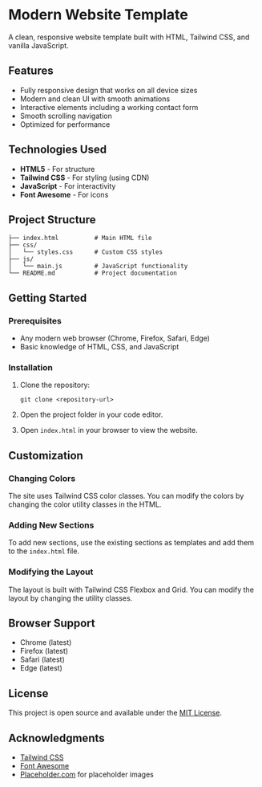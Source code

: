 # Modern Website Template

A clean, responsive website template built with HTML, Tailwind CSS, and vanilla JavaScript.

## Features

- Fully responsive design that works on all device sizes
- Modern and clean UI with smooth animations
- Interactive elements including a working contact form
- Smooth scrolling navigation
- Optimized for performance

## Technologies Used

- **HTML5** - For structure
- **Tailwind CSS** - For styling (using CDN)
- **JavaScript** - For interactivity
- **Font Awesome** - For icons

## Project Structure

```
├── index.html          # Main HTML file
├── css/
│   └── styles.css      # Custom CSS styles
├── js/
│   └── main.js         # JavaScript functionality
└── README.md           # Project documentation
```

## Getting Started

### Prerequisites

- Any modern web browser (Chrome, Firefox, Safari, Edge)
- Basic knowledge of HTML, CSS, and JavaScript

### Installation

1. Clone the repository:
   ```
   git clone <repository-url>
   ```

2. Open the project folder in your code editor.

3. Open `index.html` in your browser to view the website.

## Customization

### Changing Colors

The site uses Tailwind CSS color classes. You can modify the colors by changing the color utility classes in the HTML.

### Adding New Sections

To add new sections, use the existing sections as templates and add them to the `index.html` file.

### Modifying the Layout

The layout is built with Tailwind CSS Flexbox and Grid. You can modify the layout by changing the utility classes.

## Browser Support

- Chrome (latest)
- Firefox (latest)
- Safari (latest)
- Edge (latest)

## License

This project is open source and available under the [MIT License](LICENSE).

## Acknowledgments

- [Tailwind CSS](https://tailwindcss.com/)
- [Font Awesome](https://fontawesome.com/)
- [Placeholder.com](https://placeholder.com/) for placeholder images 